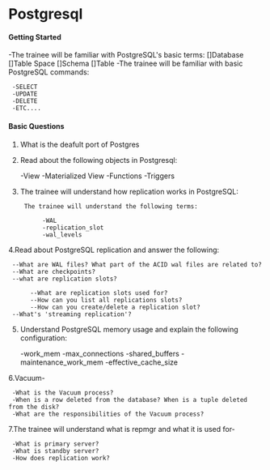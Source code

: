 # Postgresql

#### Getting Started

-The trainee will be familiar with PostgreSQL's basic terms:
     []Database
     []Table Space
     []Schema
     []Table
-The trainee will be familiar with basic PostgreSQL commands:

     -SELECT 
     -UPDATE 
     -DELETE 
     -ETC....
     
#### Basic Questions

1. What is the deafult port of Postgres
2. Read about the following objects in Postgresql:
   
   -View
   -Materialized View
   -Functions
   -Triggers
   
4. The trainee will understand how replication works in PostgreSQL:

        The trainee will understand the following terms:
   
             -WAL
             -replication_slot
             -wal_levels
   
4.Read about PostgreSQL replication and answer the following:

     --What are WAL files? What part of the ACID wal files are related to?
     --What are checkpoints?
     --what are replication slots?
     
          --What are replication slots used for?
          --How can you list all replications slots?
          --How can you create/delete a replication slot?
     --What's 'streaming replication'?

5. Understand PostgreSQL memory usage and explain the following configuration:
   
     -work_mem
     -max_connections
     -shared_buffers
     -maintenance_work_mem
     -effective_cache_size
   
6.Vacuum-

     -What is the Vacuum process?
     -When is a row deleted from the database? When is a tuple deleted from the disk?
     -What are the responsibilities of the Vacuum process?

7.The trainee will understand what is repmgr and what it is used for-

     -What is primary server?
     -What is standby server?
     -How does replication work?
             
        
